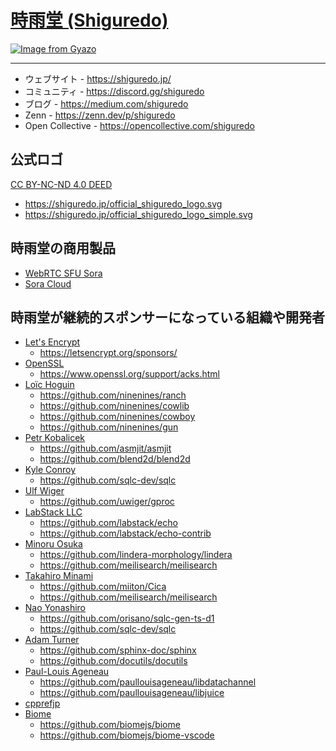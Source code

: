 # [時雨堂 (Shiguredo) ](https://shiguredo.jp/)

[![Image from Gyazo](https://i.gyazo.com/a797ca26734a866ceb8d1928673e2c47.jpg)](https://gyazo.com/a797ca26734a866ceb8d1928673e2c47)

---

- ウェブサイト - https://shiguredo.jp/
- コミュニティ - https://discord.gg/shiguredo
- ブログ - https://medium.com/shiguredo
- Zenn - https://zenn.dev/p/shiguredo
- Open Collective - https://opencollective.com/shiguredo

## 公式ロゴ

[CC BY-NC-ND 4.0 DEED](https://creativecommons.org/licenses/by-nc-nd/4.0/)
  
- https://shiguredo.jp/official_shiguredo_logo.svg
- https://shiguredo.jp/official_shiguredo_logo_simple.svg

## 時雨堂の商用製品

- [WebRTC SFU Sora](https://sora.shiguredo.jp/)
- [Sora Cloud](https://sora-cloud.shiguredo.jp/)

## 時雨堂が継続的スポンサーになっている組織や開発者

- [Let's Encrypt](https://letsencrypt.org/)
    - https://letsencrypt.org/sponsors/
- [OpenSSL](https://www.openssl.org/)
    - https://www.openssl.org/support/acks.html
- [Loïc Hoguin](https://github.com/essen)
    - https://github.com/ninenines/ranch
    - https://github.com/ninenines/cowlib
    - https://github.com/ninenines/cowboy
    - https://github.com/ninenines/gun
- [Petr Kobalicek](https://github.com/kobalicek)
    - https://github.com/asmjit/asmjit
    - https://github.com/blend2d/blend2d
- [Kyle Conroy](https://github.com/kyleconroy)
    - https://github.com/sqlc-dev/sqlc
- [Ulf Wiger](https://github.com/uwiger)
    - https://github.com/uwiger/gproc
- [LabStack LLC](https://github.com/labstack)
    - https://github.com/labstack/echo
    - https://github.com/labstack/echo-contrib
- [Minoru Osuka](https://github.com/mosuka)
    - https://github.com/lindera-morphology/lindera
    - https://github.com/meilisearch/meilisearch
- [Takahiro Minami](https://github.com/miiton)
    - https://github.com/miiton/Cica
    - https://github.com/meilisearch/meilisearch
- [Nao Yonashiro](https://github.com/orisano)
    - https://github.com/orisano/sqlc-gen-ts-d1
    - https://github.com/sqlc-dev/sqlc
- [Adam Turner](https://github.com/AA-Turner)
    - https://github.com/sphinx-doc/sphinx
    - https://github.com/docutils/docutils
- [Paul-Louis Ageneau](https://github.com/paullouisageneau)
    - https://github.com/paullouisageneau/libdatachannel
    - https://github.com/paullouisageneau/libjuice
- [cpprefjp](https://cpprefjp.github.io/)
- [Biome](https://github.com/biomejs)
    - https://github.com/biomejs/biome
    - https://github.com/biomejs/biome-vscode
